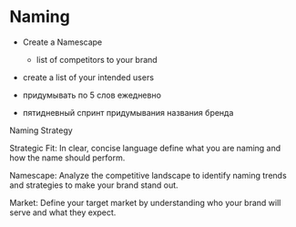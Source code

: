 # Naming

- Create a Namescape
  - list of competitors to your brand
- create a list of your intended users

- придумывать по 5 слов ежедневно
- пятидневный спринт придумывания названия бренда


Naming Strategy

Strategic Fit: In clear, concise language define what you are naming and how the name should perform.

Namescape: Analyze the competitive landscape to identify naming trends and strategies to make your brand stand out.

Market: Define your target market by understanding who your brand will serve and what they expect.

